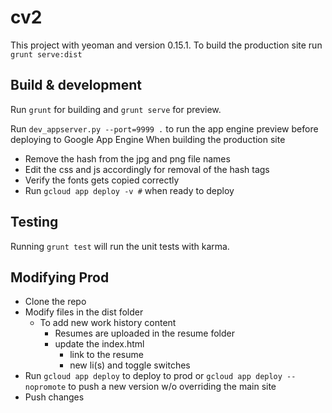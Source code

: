 # cv2

This project with yeoman and version 0.15.1.  To build the production site run `grunt serve:dist`

## Build & development

Run `grunt` for building and `grunt serve` for preview.

Run `dev_appserver.py --port=9999 .` to run the app engine preview before deploying to Google App Engine
When building the production site
* Remove the hash from the jpg and png file names
* Edit the css and js accordingly for removal of the hash tags
* Verify the fonts gets copied correctly
* Run `gcloud app deploy -v #` when ready to deploy


## Testing

Running `grunt test` will run the unit tests with karma.

## Modifying Prod
* Clone the repo
* Modify files in the dist folder
  * To add new work history content
    * Resumes are uploaded in the resume folder
    * update the index.html
      * link to the resume
      * new li(s) and toggle switches
* Run `gcloud app deploy` to deploy to prod or `gcloud app deploy --nopromote` to push a new version w/o overriding the main site
* Push changes
